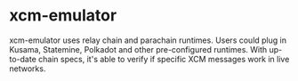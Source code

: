 # xcm-emulator

xcm-emulator uses relay chain and parachain runtimes.
Users could plug in Kusama, Statemine, Polkadot and other pre-configured runtimes.
With up-to-date chain specs, it's able to verify if specific XCM messages work in live networks.
